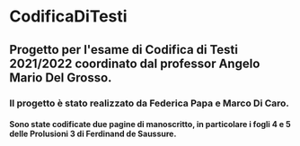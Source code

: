 # CodificaDiTesti
## Progetto per l'esame di Codifica di Testi 2021/2022 coordinato dal professor Angelo Mario Del Grosso.
### Il progetto è stato realizzato da Federica Papa e Marco Di Caro.
#### Sono state codificate due pagine di manoscritto, in particolare i fogli 4 e 5 delle Prolusioni 3 di Ferdinand de Saussure.
